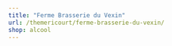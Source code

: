 ```yaml
---
title: "Ferme Brasserie du Vexin"
url: /themericourt/ferme-brasserie-du-vexin/
shop: alcool
---
```

